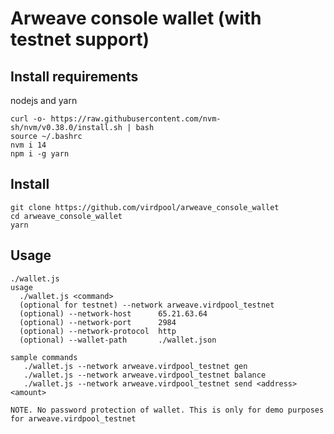 # Arweave console wallet (with testnet support)

## Install requirements
nodejs and yarn

    curl -o- https://raw.githubusercontent.com/nvm-sh/nvm/v0.38.0/install.sh | bash
    source ~/.bashrc
    nvm i 14
    npm i -g yarn

## Install

    git clone https://github.com/virdpool/arweave_console_wallet
    cd arweave_console_wallet
    yarn

## Usage

    ./wallet.js
    usage
      ./wallet.js <command>
      (optional for testnet) --network arweave.virdpool_testnet
      (optional) --network-host      65.21.63.64
      (optional) --network-port      2984
      (optional) --network-protocol  http
      (optional) --wallet-path       ./wallet.json
    
    sample commands
       ./wallet.js --network arweave.virdpool_testnet gen
       ./wallet.js --network arweave.virdpool_testnet balance
       ./wallet.js --network arweave.virdpool_testnet send <address> <amount>
    
    NOTE. No password protection of wallet. This is only for demo purposes for arweave.virdpool_testnet
